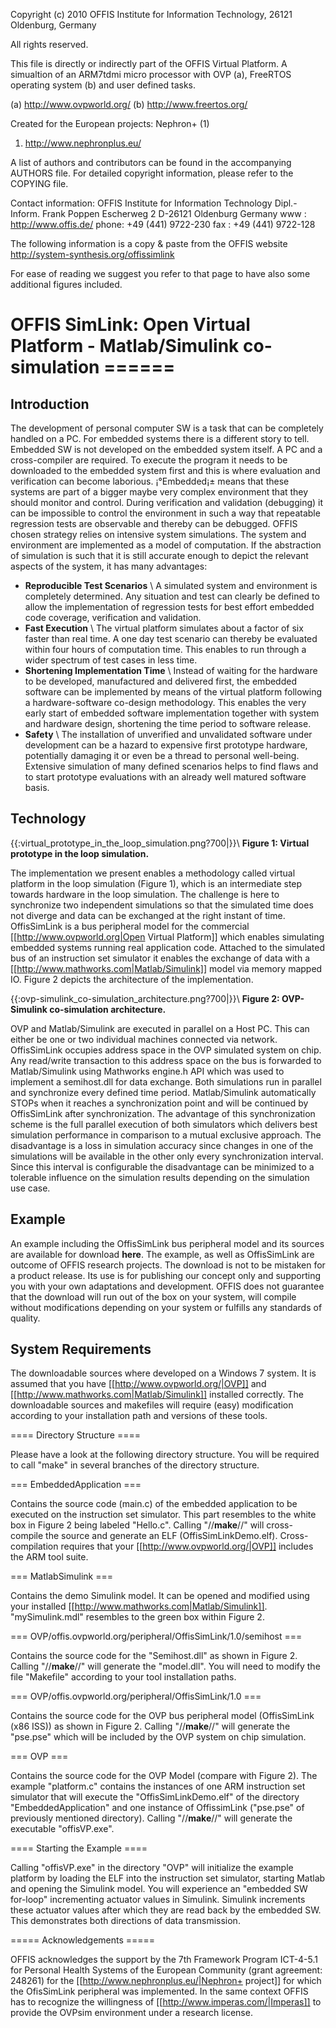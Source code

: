 Copyright (c) 2010     OFFIS Institute for Information Technology,
                       26121 Oldenburg, Germany

All rights reserved.

This file is directly or indirectly part of the OFFIS Virtual Platform.
A simualtion of an ARM7tdmi micro processor with OVP (a), FreeRTOS
operating system (b) and user defined tasks.

(a) http://www.ovpworld.org/
(b) http://www.freertos.org/

Created for the European projects: Nephron+ (1)

1) http://www.nephronplus.eu/

A list of authors and contributors can be found in the accompanying
AUTHORS file.  For detailed copyright information, please refer
to the COPYING file.

Contact information:
 OFFIS
   Institute for Information Technology
 Dipl.-Inform. Frank Poppen
   Escherweg 2
   D-26121 Oldenburg
   Germany
 www  : http://www.offis.de/
 phone: +49 (441) 9722-230
 fax  : +49 (441) 9722-128

The following information is a copy & paste from the OFFIS website
http://system-synthesis.org/offissimlink

For ease of reading we suggest you refer to that page to have also some 
additional figures included.

# OFFIS SimLink: Open Virtual Platform - Matlab/Simulink co-simulation ======

## Introduction

The development of personal computer SW is a task that can be completely handled on a PC. For embedded systems there is a different story to tell. Embedded SW is not developed on the embedded system itself. A PC and a cross-compiler are required. To execute the program it needs to be downloaded to the embedded system first and this is where evaluation and verification can become laborious. ¡°Embedded¡± means that these systems are part of a bigger maybe very complex environment that they should monitor and control. During verification and validation (debugging) it can be impossible to control the environment in such a way that repeatable regression tests are observable and thereby can be debugged.
OFFIS chosen strategy relies on intensive system simulations. The system and environment are implemented as a model of computation. If the abstraction of simulation is such that it is still accurate enough to depict the relevant aspects of the system, it has many advantages:
  * **Reproducible Test Scenarios** \\ A simulated system and environment is completely determined. Any situation and test can clearly be defined to allow the implementation of regression tests for best effort embedded code coverage, verification and validation.
  * **Fast Execution** \\ The virtual platform simulates about a factor of six faster than real time. A one day test scenario can thereby be evaluated within four hours of computation time. This enables to run through a wider spectrum of test cases in less time.
  * **Shortening Implementation Time** \\ Instead of waiting for the hardware to be developed, manufactured and delivered first, the embedded software can be implemented by means of the virtual platform following a hardware-software co-design methodology. This enables the very early start of embedded software implementation together with system and hardware design, shortening the time period to software release.
  * **Safety** \\ The installation of unverified and unvalidated software under development can be a hazard to expensive first prototype hardware, potentially damaging it or even be a thread to personal well-being. Extensive simulation of many defined scenarios helps to find flaws and to start prototype evaluations with an already well matured software basis.

## Technology

{{:virtual_prototype_in_the_loop_simulation.png?700|}}\\
**Figure 1: Virtual prototype in the loop simulation.**

The implementation we present enables a methodology called virtual platform in the loop simulation (Figure 1), which is an intermediate step towards hardware in the loop simulation. The challenge is here to synchronize two independent simulations so that the simulated time does not diverge and data can be exchanged at the right instant of time. OffisSimLink is a bus peripheral model for the commercial [[http://www.ovpworld.org|Open Virtual Platform]] which enables simulating embedded systems running real application code. Attached to the simulated bus of an instruction set simulator it enables the exchange of data with a [[http://www.mathworks.com|Matlab/Simulink]] model via memory mapped IO. Figure 2 depicts the architecture of the implementation.

{{:ovp-simulink_co-simulation_architecture.png?700|}}\\
**Figure 2: OVP-Simulink co-simulation architecture.**

OVP and Matlab/Simulink are executed in parallel on a Host PC. This can either be one or two individual machines connected via network. OffisSimLink occupies address space in the OVP simulated system on chip. Any read/write transaction to this address space on the bus is forwarded to Matlab/Simulink using Mathworks engine.h API which was used to implement a semihost.dll for data exchange. Both simulations run in parallel and synchronize every defined time period. Matlab/Simulink automatically STOPs when it reaches a synchronization point and will be continued by OffisSimLink after synchronization. The advantage of this synchronization scheme is the full parallel execution of both simulators which delivers best simulation performance in comparison to a mutual exclusive approach. The disadvantage is a loss in simulation accuracy since changes in one of the simulations will be available in the other only every synchronization interval. Since this interval is configurable the disadvantage can be minimized to a tolerable influence on the simulation results depending on the simulation use case.

## Example

An example including the OffisSimLink bus peripheral model and its sources are available for download **here**. The example, as well as OffisSimLink are outcome of OFFIS research projects. The download is not to be mistaken for a product release. Its use is for publishing our concept only and supporting you with your own adaptations and development. OFFIS does not guarantee that the download will run out of the box on your system, will compile without modifications depending on your system or fulfills any standards of quality.

## System Requirements

The downloadable sources where developed on a Windows 7 system. It is assumed that you have [[http://www.ovpworld.org/|OVP]] and [[http://www.mathworks.com|Matlab/Simulink]] installed correctly. The downloadable sources and makefiles will require (easy) modification according to your installation path and versions of these tools.

==== Directory Structure ====

Please have a look at the following directory structure. You will be required to call "make" in several branches of the directory structure.

=== EmbeddedApplication ===

Contains the source code (main.c) of the embedded application to be executed on the instruction set simulator. This part resembles to the white box in Figure 2 being labeled "Hello.c". Calling "//**make**//" will cross-compile the source and generate an ELF (OffisSimLinkDemo.elf). Cross-compilation requires that your [[http://www.ovpworld.org/|OVP]] includes the ARM tool suite.

=== MatlabSimulink ===

Contains the demo Simulink model. It can be opened and modified using your installed [[http://www.mathworks.com|Matlab/Simulink]]. "mySimulink.mdl" resembles to the green box within Figure 2.

=== OVP/offis.ovpworld.org/peripheral/OffisSimLink/1.0/semihost ===

Contains the source code for the "Semihost.dll" as shown in Figure 2. Calling "//**make**//" will generate the "model.dll". You will need to modify the file "Makefile" according to your tool installation paths.

=== OVP/offis.ovpworld.org/peripheral/OffisSimLink/1.0 ===

Contains the source code for the OVP bus peripheral model (OffisSimLink (x86 ISS)) as shown in Figure 2. Calling "//**make**//" will generate the "pse.pse" which will be included by the OVP system on chip simulation.

=== OVP ===

Contains the source code for the OVP Model (compare with Figure 2). The example "platform.c" contains the instances of one ARM instruction set simulator that will execute the "OffisSimLinkDemo.elf" of the directory "EmbeddedApplication" and one instance of OffissimLink ("pse.pse" of previously mentioned directory). Calling "//**make**//" will generate the executable "offisVP.exe".

==== Starting the Example ====

Calling "offisVP.exe" in the directory "OVP" will initialize the example platform by loading the ELF into the instruction set simulator, starting Matlab and opening the Simulink model. You will experience an "embedded SW for-loop" incrementing actuator values in Simulink. Simulink increments these actuator values after which they are read back by the embedded SW. This demonstrates both directions of data transmission.

===== Acknowledgements =====

OFFIS acknowledges the support by the 7th Framework Program ICT-4-5.1 for Personal Health Systems of the European Community (grant agreement: 248261) for the [[http://www.nephronplus.eu/|Nephron+ project]] for which the OfisSimLink peripheral was implemented. In the same context OFFIS has to recognize the willingness of [[http://www.imperas.com/|Imperas]] to provide the OVPsim environment under a research license.
